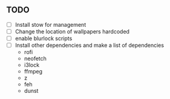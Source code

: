 ## TODO

- [ ] Install stow for management
- [ ] Change the location of wallpapers hardcoded
- [ ] enable blurlock scripts
- [ ] Install other dependencies and make a list of dependencies
  - rofi
  - neofetch
  - i3lock
  - ffmpeg
  - z
  - feh
  - dunst

